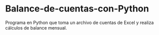 # Balance-de-cuentas-con-Python
Programa en Python que toma un archivo de cuentas de Excel y realiza cálculos de balance mensual.
